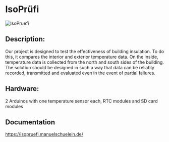 # IsoPrüfi
![IsoPruefi](https://github.com/user-attachments/assets/2496e592-24dc-4de5-b99f-d3cc9841b603)

## Description: 
Our project is designed to test the effectiveness of building insulation. To do this, it compares the interior and exterior temperature data. On the inside, temperature data is collected from the north and south sides of the building. The solution should be designed in such a way that data can be reliably recorded, transmitted and evaluated even in the event of partial failures. 


## Hardware: 
2 Arduinos with one temperature sensor each, RTC modules and SD card modules

## Documentation
https://isopruefi.manuelschuelein.de/
